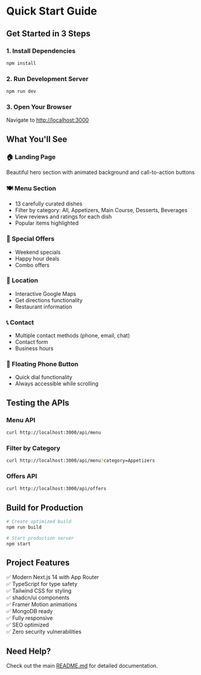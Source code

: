# Quick Start Guide

## Get Started in 3 Steps

### 1. Install Dependencies
```bash
npm install
```

### 2. Run Development Server
```bash
npm run dev
```

### 3. Open Your Browser
Navigate to [http://localhost:3000](http://localhost:3000)

## What You'll See

### 🏠 Landing Page
Beautiful hero section with animated background and call-to-action buttons

### 🍽️ Menu Section
- 13 carefully curated dishes
- Filter by category: All, Appetizers, Main Course, Desserts, Beverages
- View reviews and ratings for each dish
- Popular items highlighted

### 🎁 Special Offers
- Weekend specials
- Happy hour deals
- Combo offers

### 📍 Location
- Interactive Google Maps
- Get directions functionality
- Restaurant information

### 📞 Contact
- Multiple contact methods (phone, email, chat)
- Contact form
- Business hours

### 📱 Floating Phone Button
- Quick dial functionality
- Always accessible while scrolling

## Testing the APIs

### Menu API
```bash
curl http://localhost:3000/api/menu
```

### Filter by Category
```bash
curl http://localhost:3000/api/menu?category=Appetizers
```

### Offers API
```bash
curl http://localhost:3000/api/offers
```

## Build for Production

```bash
# Create optimized build
npm run build

# Start production server
npm start
```

## Project Features

✅ Modern Next.js 14 with App Router  
✅ TypeScript for type safety  
✅ Tailwind CSS for styling  
✅ shadcn/ui components  
✅ Framer Motion animations  
✅ MongoDB ready  
✅ Fully responsive  
✅ SEO optimized  
✅ Zero security vulnerabilities  

## Need Help?

Check out the main [README.md](README.md) for detailed documentation.
